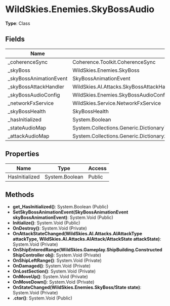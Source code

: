 ﻿# WildSkies.Enemies.SkyBossAudio

**Type**: Class

## Fields

| Name | Type | Access |
|------|------|--------|
| _coherenceSync | Coherence.Toolkit.CoherenceSync | Private |
| _skyBoss | WildSkies.Enemies.SkyBoss | Private |
| _skyBossAnimationEvent | SkyBossAnimationEvent | Private |
| _skyBossAttackHandler | WildSkies.AI.Attacks.SkyBossAttackHandler | Private |
| _skyBossAudioConfig | WildSkies.Enemies.SkyBossAudioConfig | Private |
| _networkFxService | WildSkies.Service.NetworkFxService | Private |
| _skyBossHealth | SkyBossHealth | Private |
| _hasInitialized | System.Boolean | Private |
| _stateAudioMap | System.Collections.Generic.Dictionary`2<WildSkies.Enemies.SkyBoss/State,WildSkies.Enemies.SkyBossAudio/HeraldStateAudio> | Private |
| _attackAudioMap | System.Collections.Generic.Dictionary`2<WildSkies.AI.Attacks.AIAttackType,System.Collections.Generic.Dictionary`2<WildSkies.AI.Attacks.AIAttack/AttackState,WildSkies.Enemies.SkyBossAudio/HeraldAttackState>> | Private |

## Properties

| Name | Type | Access |
|------|------|--------|
| HasInitialized | System.Boolean | Public |

## Methods

- **get_HasInitialized()**: System.Boolean (Public)
- **SetSkyBossAnimationEvent(SkyBossAnimationEvent skyBossAnimationEvent)**: System.Void (Public)
- **Initialize()**: System.Void (Public)
- **OnDestroy()**: System.Void (Private)
- **OnAttackStateChanged(WildSkies.AI.Attacks.AIAttackType attackType, WildSkies.AI.Attacks.AIAttack/AttackState attackState)**: System.Void (Private)
- **OnShipEnteredRange(WildSkies.Gameplay.ShipBuilding.ConstructedShipController obj)**: System.Void (Private)
- **OnShipLeftRange()**: System.Void (Private)
- **OnDamaged()**: System.Void (Private)
- **OnLostSection()**: System.Void (Private)
- **OnMoveUp()**: System.Void (Private)
- **OnMoveDown()**: System.Void (Private)
- **OnStateChanged(WildSkies.Enemies.SkyBoss/State state)**: System.Void (Private)
- **.ctor()**: System.Void (Public)

